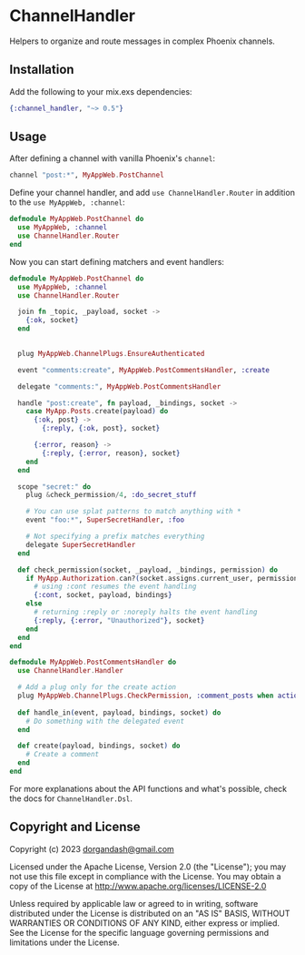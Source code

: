 # ChannelHandler

Helpers to organize and route messages in complex Phoenix channels.

## Installation

Add the following to your mix.exs dependencies:

```elixir
{:channel_handler, "~> 0.5"}
```

## Usage

After defining a channel with vanilla Phoenix's `channel`:

```elixir
channel "post:*", MyAppWeb.PostChannel
```

Define your channel handler, and add `use ChannelHandler.Router` in addition to the
`use MyAppWeb, :channel`:

```elixir
defmodule MyAppWeb.PostChannel do
  use MyAppWeb, :channel
  use ChannelHandler.Router
end
```

Now you can start defining matchers and event handlers:

```elixir
defmodule MyAppWeb.PostChannel do
  use MyAppWeb, :channel
  use ChannelHandler.Router

  join fn _topic, _payload, socket ->
    {:ok, socket}
  end

 
  plug MyAppWeb.ChannelPlugs.EnsureAuthenticated

  event "comments:create", MyAppWeb.PostCommentsHandler, :create

  delegate "comments:", MyAppWeb.PostCommentsHandler

  handle "post:create", fn payload, _bindings, socket ->
    case MyApp.Posts.create(payload) do
      {:ok, post} ->
        {:reply, {:ok, post}, socket}

      {:error, reason} ->
        {:reply, {:error, reason}, socket}
    end
  end

  scope "secret:" do
    plug &check_permission/4, :do_secret_stuff

    # You can use splat patterns to match anything with *
    event "foo:*", SuperSecretHandler, :foo

    # Not specifying a prefix matches everything
    delegate SuperSecretHandler
  end

  def check_permission(socket, _payload, _bindings, permission) do
    if MyApp.Authorization.can?(socket.assigns.current_user, permission) do
      # using :cont resumes the event handling
      {:cont, socket, payload, bindings}
    else
      # returning :reply or :noreply halts the event handling
      {:reply, {:error, "Unauthorized"}, socket}
    end
  end
end

defmodule MyAppWeb.PostCommentsHandler do
  use ChannelHandler.Handler

  # Add a plug only for the create action
  plug MyAppWeb.ChannelPlugs.CheckPermission, :comment_posts when action: [:create]
  
  def handle_in(event, payload, bindings, socket) do
    # Do something with the delegated event
  end

  def create(payload, bindings, socket) do
    # Create a comment
  end
end
```

For more explanations about the API functions and what's possible, check the
docs for `ChannelHandler.Dsl`.

## Copyright and License
Copyright (c) 2023 dorgandash@gmail.com

Licensed under the Apache License, Version 2.0 (the "License"); you may not use this file except in compliance with the License. You may obtain a copy of the License at http://www.apache.org/licenses/LICENSE-2.0

Unless required by applicable law or agreed to in writing, software distributed under the License is distributed on an "AS IS" BASIS, WITHOUT WARRANTIES OR CONDITIONS OF ANY KIND, either express or implied. See the License for the specific language governing permissions and limitations under the License.
